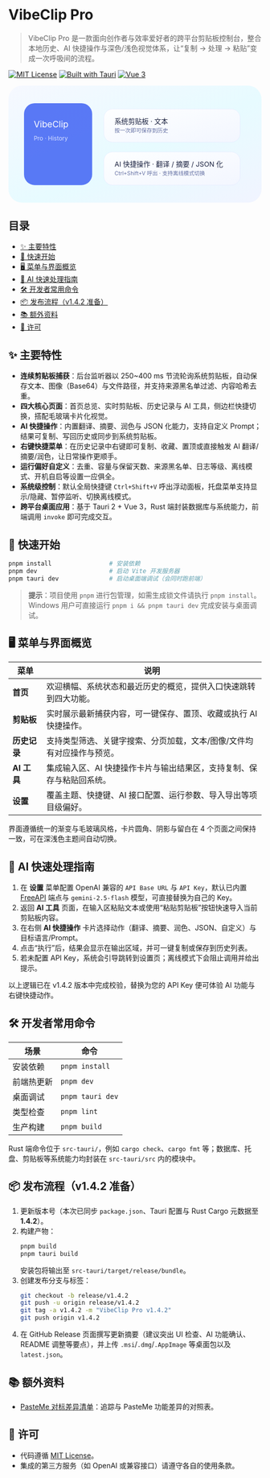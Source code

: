 # VibeClip Pro

> VibeClip Pro 是一款面向创作者与效率爱好者的跨平台剪贴板控制台，整合本地历史、AI 快捷操作与深色/浅色视觉体系，让“复制 → 处理 → 粘贴”变成一次呼吸间的流程。

[![MIT License](https://img.shields.io/badge/License-MIT-green.svg)](LICENSE)
[![Built with Tauri](https://img.shields.io/badge/Desktop-Tauri%202-blue.svg)](https://tauri.app)
[![Vue 3](https://img.shields.io/badge/Web-Vue%203-42b983.svg)](https://vuejs.org)

<div align="center">
  <svg width="520" height="240" viewBox="0 0 520 240" xmlns="http://www.w3.org/2000/svg" aria-hidden="true">
    <defs>
      <linearGradient id="bg" x1="0%" x2="100%" y1="0%" y2="100%">
        <stop stop-color="#f6f8ff" offset="0%"/>
        <stop stop-color="#e7fbff" offset="55%"/>
        <stop stop-color="#f1f4ff" offset="100%"/>
      </linearGradient>
      <linearGradient id="card" x1="0%" x2="100%" y1="0%" y2="100%">
        <stop stop-color="#ffffff" stop-opacity="0.92" offset="0%"/>
        <stop stop-color="#f3f6ff" stop-opacity="0.95" offset="100%"/>
      </linearGradient>
    </defs>
    <rect width="520" height="240" rx="28" fill="url(#bg)"/>
    <rect x="32" y="36" width="140" height="168" rx="22" fill="#4c6ef5" fill-opacity="0.92"/>
    <text x="52" y="86" font-family="Inter, sans-serif" font-size="18" fill="#ffffff">VibeClip</text>
    <text x="52" y="112" font-family="Inter, sans-serif" font-size="12" fill="#d7e0ff">Pro · History</text>
    <rect x="196" y="48" width="280" height="68" rx="18" fill="url(#card)" stroke="#dfe3ff" stroke-opacity="0.5"/>
    <text x="218" y="78" font-family="Inter, sans-serif" font-size="14" fill="#1c2340">系统剪贴板 · 文本</text>
    <text x="218" y="96" font-family="Inter, sans-serif" font-size="11" fill="#6470a3">按一次即可保存到历史</text>
    <rect x="196" y="136" width="280" height="68" rx="18" fill="url(#card)" stroke="#dfe3ff" stroke-opacity="0.5"/>
    <text x="218" y="166" font-family="Inter, sans-serif" font-size="14" fill="#1c2340">AI 快捷操作 · 翻译 / 摘要 / JSON 化</text>
    <text x="218" y="184" font-family="Inter, sans-serif" font-size="11" fill="#6470a3">Ctrl+Shift+V 呼出 · 支持离线模式切换</text>
  </svg>
</div>

## 目录

- [✨ 主要特性](#-主要特性)
- [🚀 快速开始](#-快速开始)
- [🖥️ 菜单与界面概览](#️-菜单与界面概览)
- [🤖 AI 快速处理指南](#-ai-快速处理指南)
- [🛠️ 开发者常用命令](#️-开发者常用命令)
- [📦 发布流程（v1.4.2 准备）](#-发布流程v142-准备)
- [📚 额外资料](#-额外资料)
- [📄 许可](#-许可)

## ✨ 主要特性

- **连续剪贴板捕获**：后台监听器以 250~400 ms 节流轮询系统剪贴板，自动保存文本、图像（Base64）与文件路径，并支持来源黑名单过滤、内容哈希去重。
- **四大核心页面**：首页总览、实时剪贴板、历史记录与 AI 工具，侧边栏快捷切换，搭配毛玻璃卡片化视觉。
- **AI 快捷操作**：内置翻译、摘要、润色与 JSON 化能力，支持自定义 Prompt；结果可复制、写回历史或同步到系统剪贴板。
- **右键快捷菜单**：在历史记录中右键即可复制、收藏、置顶或直接触发 AI 翻译/摘要/润色，让日常操作更顺手。
- **运行偏好自定义**：去重、容量与保留天数、来源黑名单、日志等级、离线模式、开机自启等设置一应俱全。
- **系统级控制**：默认全局快捷键 `Ctrl+Shift+V` 呼出浮动面板，托盘菜单支持显示/隐藏、暂停监听、切换离线模式。
- **跨平台桌面应用**：基于 Tauri 2 + Vue 3，Rust 端封装数据库与系统能力，前端调用 `invoke` 即可完成交互。

## 🚀 快速开始

```bash
pnpm install                # 安装依赖
pnpm dev                    # 启动 Vite 开发服务器
pnpm tauri dev              # 启动桌面端调试（会同时跑前端）
```

> **提示**：项目使用 `pnpm` 进行包管理，如需生成锁文件请执行 `pnpm install`。Windows 用户可直接运行 `pnpm i && pnpm tauri dev` 完成安装与桌面调试。

## 🖥️ 菜单与界面概览

| 菜单 | 说明 |
| --- | --- |
| **首页** | 欢迎横幅、系统状态和最近历史的概览，提供入口快速跳转到四大功能。 |
| **剪贴板** | 实时展示最新捕获内容，可一键保存、置顶、收藏或执行 AI 快捷操作。 |
| **历史记录** | 支持类型筛选、关键字搜索、分页加载，文本/图像/文件均有对应操作与预览。 |
| **AI 工具** | 集成输入区、AI 快捷操作卡片与输出结果区，支持复制、保存与粘贴回系统。 |
| **设置** | 覆盖主题、快捷键、AI 接口配置、运行参数、导入导出等项目级偏好。 |

界面遵循统一的渐变与毛玻璃风格，卡片圆角、阴影与留白在 4 个页面之间保持一致，可在深浅色主题间自动切换。

## 🤖 AI 快速处理指南

1. 在 **设置** 菜单配置 OpenAI 兼容的 `API Base URL` 与 `API Key`，默认已内置 [FreeAPI](https://api.freekey.site) 端点与 `gemini-2.5-flash` 模型，可直接替换为自己的 Key。
2. 返回 **AI 工具** 页面，在输入区粘贴文本或使用“粘贴剪贴板”按钮快速导入当前剪贴板内容。
3. 在右侧 **AI 快捷操作** 卡片选择动作（翻译、摘要、润色、JSON、自定义）与目标语言/Prompt。
4. 点击“执行”后，结果会显示在输出区域，并可一键复制或保存到历史列表。
5. 若未配置 API Key，系统会引导跳转到设置页；离线模式下会阻止调用并给出提示。

以上逻辑已在 v1.4.2 版本中完成校验，替换为您的 API Key 便可体验 AI 功能与右键快捷动作。

## 🛠️ 开发者常用命令

| 场景 | 命令 |
| --- | --- |
| 安装依赖 | `pnpm install` |
| 前端热更新 | `pnpm dev` |
| 桌面调试 | `pnpm tauri dev` |
| 类型检查 | `pnpm lint` |
| 生产构建 | `pnpm build` |

Rust 端命令位于 `src-tauri/`，例如 `cargo check`、`cargo fmt` 等；数据库、托盘、剪贴板等系统能力均封装在 `src-tauri/src` 内的模块中。

## 📦 发布流程（v1.4.2 准备）

1. 更新版本号（本次已同步 `package.json`、Tauri 配置与 Rust Cargo 元数据至 **1.4.2**）。
2. 构建产物：
   ```bash
   pnpm build
   pnpm tauri build
   ```
   安装包将输出至 `src-tauri/target/release/bundle`。
3. 创建发布分支与标签：
   ```bash
   git checkout -b release/v1.4.2
   git push -u origin release/v1.4.2
   git tag -a v1.4.2 -m "VibeClip Pro v1.4.2"
   git push origin v1.4.2
   ```
4. 在 GitHub Release 页面撰写更新摘要（建议突出 UI 检查、AI 功能确认、README 调整等要点），并上传 `.msi`/`.dmg`/`.AppImage` 等桌面包以及 `latest.json`。

## 📚 额外资料

- [PasteMe 对标差异清单](docs/paste-me-gap-analysis.md)：追踪与 PasteMe 功能差异的对照表。

## 📄 许可

- 代码遵循 [MIT License](LICENSE)。
- 集成的第三方服务（如 OpenAI 或兼容接口）请遵守各自的使用条款。
